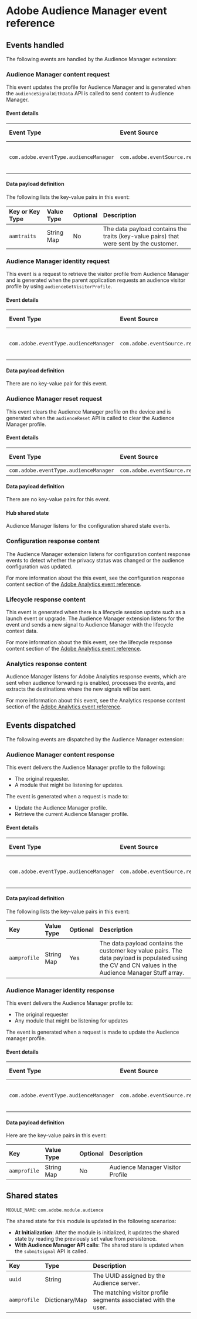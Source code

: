 # Adobe Audience Manager event reference

## Events handled

The following events are handled by the Audience Manager extension:

### Audience Manager content request

This event updates the profile for Audience Manager and is generated when the `audienceSignalWithData` API is called to send content to Audience Manager.

#### Event details

| **Event Type** | **Event Source** | **Paired** | **Paired Event** |
| :--- | :--- | :--- | :--- |
| `com.adobe.eventType.audienceManager` | `com.adobe.eventSource.requestContent` | Yes | ​[Audience Manager Content Response](#audience-manager-content-response)​ |

#### Data payload definition

The following lists the key-value pairs in this event:

| **Key or Key Type** | **Value Type** | **Optional** | **Description** |
| :--- | :--- | :--- | :--- |
| `aamtraits` | String Map | No | The data payload contains the traits (key-value pairs) that were sent by the customer. |

### Audience Manager identity request

This event is a request to retrieve the visitor profile from Audience Manager and is generated when the parent application requests an audience visitor profile by using `audienceGetVisitorProfile`.

#### Event details

| **Event Type** | **Event Source** | **Paired** | **Paired Event** |
| :--- | :--- | :--- | :--- |
| `com.adobe.eventType.audienceManager` | `com.adobe.eventSource.requestIdentity` | Yes | ​[Audience Manager identity response](#audience-manager-identity-response)​ |

#### Data payload definition

There are no key-value pair for this event.

### Audience Manager reset request

This event clears the Audience Manager profile on the device and is generated when the `audienceReset` API is called to clear the Audience Manager profile.

#### Event details

| **Event Type** | **Event Source** | **Paired** | **Paired Event** |
| :--- | :--- | :--- | :--- |
| `com.adobe.eventType.audienceManager` | `com.adobe.eventSource.requestReset` | No | N/A |

#### Data payload definition

There are no key-value pairs for this event.

#### Hub shared state

Audience Manager listens for the configuration shared state events.

### Configuration response content

The Audience Manager extension listens for configuration content response events to detect whether the privacy status was changed or the audience configuration was updated.

For more information about the this event, see the configuration response content section of the [Adobe Analytics event reference](../adobe-analytics/event-reference.md#configuration-response-content)​.

### Lifecycle response content

This event is generated when there is a lifecycle session update such as a launch event or upgrade. The Audience Manager extension listens for the event and sends a new signal to Audience Manager with the lifecycle context data.

For more information about the this event, see the lifecycle response content section of the [Adobe Analytics event reference](../adobe-analytics/event-reference.md#lifecycle-response-content).

### Analytics response content

Audience Manager listens for Adobe Analytics response events, which are sent when audience forwarding is enabled, processes the events, and extracts the destinations where the new signals will be sent.

For more information about this event, see the Analytics response content section of the [Adobe Analytics event reference](../adobe-analytics/event-reference.md#analytics-response-content).

## Events dispatched

The following events are dispatched by the Audience Manager extension:

### Audience Manager content response

This event delivers the Audience Manager profile to the following:

* The original requester.
* A module that might be listening for updates.

The event is generated when a request is made to:

* Update the Audience Manager profile.
* Retrieve the current Audience Manager profile.

#### Event details

| **Event Type** | **Event Source** | **Paired** | **Paired Event** |
| :--- | :--- | :--- | :--- |
| `com.adobe.eventType.audienceManager` | `com.adobe.eventSource.responseContent` | Yes | ​[Audience Manager Content Request](#audience-manager-content-request)​ |

#### Data payload definition

The following lists the key-value pairs in this event:

| **Key** | **Value Type** | **Optional** | **Description** |
| :--- | :--- | :--- | :--- |
| `aamprofile` | String Map | Yes | The data payload contains the customer key value pairs. The data payload is populated using the CV and CN values in the Audience Manager Stuff array. |

### Audience Manager identity response

This event delivers the Audience Manager profile to:

* The original requester
* Any module that might be listening for updates

The event is generated when a request is made to update the Audience manager profile.

#### Event details

| **Event Type** | **Event Source** | **Paired** | **Paired Event** |
| :--- | :--- | :--- | :--- |
| `com.adobe.eventType.audienceManager` | `com.adobe.eventSource.responseIdentity` | Yes | ​[Audience Manager identity request](#audience-manager-identity-request)​ |

#### Data payload definition

Here are the key-value pairs in this event:

| **Key** | **Value Type** | **Optional** | **Description** |
| :--- | :--- | :--- | :--- |
| `aamprofile` | String Map | No | Audience Manager Visitor Profile |

## Shared states

`MODULE_NAME`: `com.adobe.module.audience`

The shared state for this module is updated in the following scenarios:

* **At Initialization**: After the module is initialized, it updates the shared state by reading the previously set value from persistence.
* **With Audience Manager API calls**: The shared stare is updated when the `submitsignal` API is called.

| Key | Type | Description |
| :--- | :--- | :--- |
| `uuid` | String | The UUID assigned by the Audience server. |
| `aamprofile` | Dictionary/Map | The matching visitor profile segments associated with the user. |
